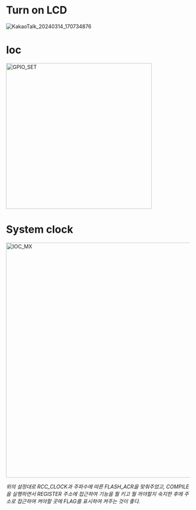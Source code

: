# Turn on LCD

![KakaoTalk_20240314_170734876](https://github.com/kangtaeui/gpio_set_lcd/assets/141004174/831c38de-a542-4d5d-b4d0-05f711754f00)

# Ioc

<img width="399" alt="GPIO_SET" src="https://github.com/kangtaeui/gpio_set_lcd/assets/141004174/4887120d-4dd4-42bb-a67f-79be1ec104e7">

# System clock

<img width="643" alt="IOC_MX" src="https://github.com/kangtaeui/gpio_set_lcd/assets/141004174/e24cd8f0-b9a9-4c5b-82f7-f4bcb380b596">




*위의 설정대로 RCC_CLOCK과 주파수에 따른 FLASH_ACR을 맞춰주었고, COMPILE을 실행하면서 REGISTER 주소에 접근하여 기능을 뭘 키고 뭘 꺼야할지 숙지한 후에 주소로 접근하여 켜야할 곳에 FLAG를 표시하여 켜주는 것이 좋다.*




